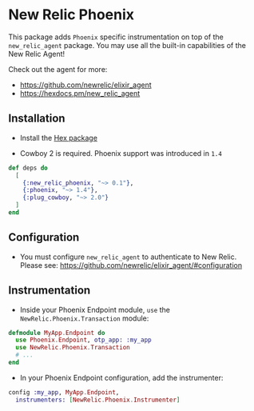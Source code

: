 # New Relic Phoenix

This package adds `Phoenix` specific instrumentation on top of the `new_relic_agent` package. You may use all the built-in capabilities of the New Relic Agent!

Check out the agent for more:
* https://github.com/newrelic/elixir_agent
* https://hexdocs.pm/new_relic_agent

## Installation

* Install the [Hex package](https://hex.pm/packages/new_relic_phoenix)

* Cowboy 2 is required. Phoenix support was introduced in `1.4`

```elixir
def deps do
  [
    {:new_relic_phoenix, "~> 0.1"},
    {:phoenix, "~> 1.4"},
    {:plug_cowboy, "~> 2.0"}
  ]
end
```

## Configuration

* You must configure `new_relic_agent` to authenticate to New Relic. Please see: https://github.com/newrelic/elixir_agent/#configuration

## Instrumentation

* Inside your Phoenix Endpoint module, `use` the `NewRelic.Phoenix.Transaction` module:

```elixir
defmodule MyApp.Endpoint do
  use Phoenix.Endpoint, otp_app: :my_app
  use NewRelic.Phoenix.Transaction
  # ...
end
```

* In your Phoenix Endpoint configuration, add the instrumenter:

```elixir
config :my_app, MyApp.Endpoint,
  instrumenters: [NewRelic.Phoenix.Instrumenter]
```


